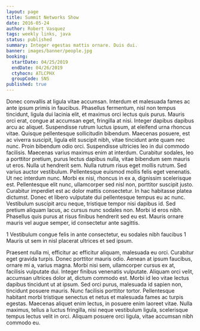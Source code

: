 ```yaml
---
layout: page
title: Summit Networks Show
date: 2016-05-24
author: Robert Vasquez
tags: weekly links, java
status: published
summary: Integer egestas mattis ornare. Duis dui.
banner: images/banner/people.jpg
booking:
  startDate: 04/25/2019
  endDate: 04/26/2019
  ctyhocn: ATLCPHX
  groupCode: SNS
published: true
---
```

Donec convallis at ligula vitae accumsan. Interdum et malesuada fames ac ante ipsum primis in faucibus. Phasellus fermentum, nisl non tempus tincidunt, ligula dui lacinia elit, et maximus orci lectus quis purus. Mauris orci erat, congue at accumsan eget, fringilla at nisi. Integer dapibus dapibus arcu ac aliquet. Suspendisse rutrum luctus ipsum, at eleifend urna rhoncus vitae. Quisque pellentesque sollicitudin bibendum. Maecenas posuere, est ac viverra suscipit, ligula elit suscipit nibh, vitae tincidunt ante quam nec nunc. Proin bibendum odio orci. Suspendisse ultricies leo in dui commodo facilisis. Maecenas varius maximus enim at interdum.
Curabitur sodales, leo a porttitor pretium, purus lectus dapibus nulla, vitae bibendum sem mauris ut eros. Nulla ut hendrerit sem. Nulla rutrum risus eget mollis rutrum. Sed varius auctor vestibulum. Pellentesque euismod mollis felis eget venenatis. Ut nec interdum nunc. Morbi ex nisi, rhoncus in ex a, dignissim scelerisque est. Pellentesque elit nunc, ullamcorper sed nisl non, porttitor suscipit justo. Curabitur imperdiet est ac dolor mattis consectetur. In hac habitasse platea dictumst. Donec et libero vulputate dui pellentesque tempus eu ac nunc. Vestibulum suscipit arcu neque, tristique tempor nisi dapibus id. Sed pretium aliquam lacus, ac cursus nunc sodales non. Morbi id eros nibh. Phasellus quis purus at risus finibus hendrerit sed eu est. Mauris ornare mauris vel augue semper, id consectetur ante sagittis.

1 Vestibulum congue felis in ante consectetur, eu sodales nibh faucibus
1 Mauris ut sem in nisl placerat ultrices et sed ipsum.

Praesent nulla mi, efficitur ac efficitur aliquam, malesuada eu orci. Curabitur eget gravida turpis. Donec porttitor mauris odio. Aenean at ipsum faucibus, ornare mi a, varius magna. Morbi nisi sem, ullamcorper cursus ex at, facilisis vulputate dui. Integer finibus venenatis vulputate. Aliquam orci velit, accumsan ultrices dolor at, dictum commodo est. Morbi id leo vitae lectus dapibus tincidunt ut at ipsum. Sed orci purus, malesuada id sapien non, tincidunt posuere mauris. Nunc facilisis porttitor tortor. Pellentesque habitant morbi tristique senectus et netus et malesuada fames ac turpis egestas. Maecenas aliquet enim lectus, in posuere enim laoreet vitae. Nulla maximus, tellus a luctus fringilla, nisi neque vestibulum ligula, scelerisque tempus lectus velit in orci. Aliquam posuere orci ligula, vitae accumsan nibh commodo eu.
